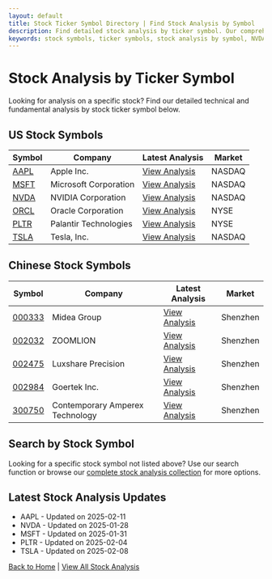```yaml
---
layout: default
title: Stock Ticker Symbol Directory | Find Stock Analysis by Symbol
description: Find detailed stock analysis by ticker symbol. Our comprehensive directory includes analysis for NVDA, AAPL, MSFT, PLTR, TSLA and Chinese stocks like 000333, 002475.
keywords: stock symbols, ticker symbols, stock analysis by symbol, NVDA, AAPL, MSFT, PLTR, TSLA, 000333, 002475
---
```


# Stock Analysis by Ticker Symbol

Looking for analysis on a specific stock? Find our detailed technical and fundamental analysis by stock ticker symbol below.

## US Stock Symbols

| Symbol | Company | Latest Analysis | Market |
|--------|---------|----------------|--------|
| [AAPL](./AAPL.html) | Apple Inc. | [View Analysis](./AAPL.html) | NASDAQ |
| [MSFT](./MSFT.html) | Microsoft Corporation | [View Analysis](./MSFT.html) | NASDAQ |
| [NVDA](./NVDA.html) | NVIDIA Corporation | [View Analysis](./NVDA.html) | NASDAQ |
| [ORCL](./ORCL.html) | Oracle Corporation | [View Analysis](./ORCL.html) | NYSE |
| [PLTR](./PLTR.html) | Palantir Technologies | [View Analysis](./PLTR.html) | NYSE |
| [TSLA](./TSLA.html) | Tesla, Inc. | [View Analysis](./TSLA.html) | NASDAQ |

## Chinese Stock Symbols

| Symbol | Company | Latest Analysis | Market |
|--------|---------|----------------|--------|
| [000333](./000333.html) | Midea Group | [View Analysis](./000333.html) | Shenzhen |
| [002032](./002032.html) | ZOOMLION | [View Analysis](./002032.html) | Shenzhen |
| [002475](./002475.html) | Luxshare Precision | [View Analysis](./002475.html) | Shenzhen |
| [002984](./002984.html) | Goertek Inc. | [View Analysis](./002984.html) | Shenzhen |
| [300750](./300750.html) | Contemporary Amperex Technology | [View Analysis](./300750.html) | Shenzhen |

## Search by Stock Symbol

Looking for a specific stock symbol not listed above? Use our search function or browse our [complete stock analysis collection](./stock-analysis.html) for more options.

## Latest Stock Analysis Updates

* AAPL - Updated on 2025-02-11
* NVDA - Updated on 2025-01-28
* MSFT - Updated on 2025-01-31
* PLTR - Updated on 2025-02-04
* TSLA - Updated on 2025-02-08

[Back to Home](./index.html) | [View All Stock Analysis](./stock-analysis.html) 